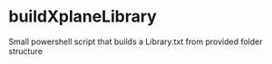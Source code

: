 # buildXplaneLibrary
Small powershell script that builds a Library.txt from provided folder structure
